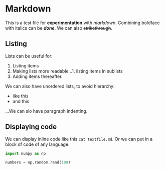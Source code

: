 # Markdown

This is a test file for __experimentation__ with _markdown_. Combining boldface with italics can be **_done_**. We can also ~~strikethrough~~.

## Listing

Lists can be useful for:
1. Listing items
2. Making lists more readable
..1. listing items in sublists
3. Adding items thereafter.


We can also have unordered lists, to avoid hierarchy:
- like this
- and this

...We can slo have paragraph indenting.

## Displaying code

We can display inline code like this `cat textfile.md`. Or we can put in a block of code of any language.
```python
import numpy as np

numbers = np.random.rand(100)
```
